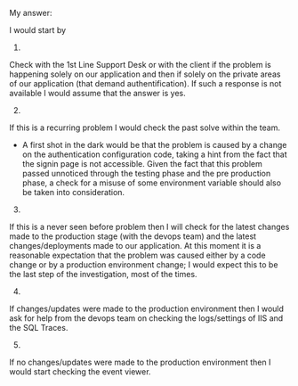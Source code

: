 My answer:

I would start by 

1.
 Check with the 1st Line Support Desk or with the client if the problem is happening solely on our application and then if solely on the private areas of our application (that demand authentification).
 If such a response is not available I would assume that the answer is yes.

2.
 If this is a recurring problem I would check the past solve within the team.

* A first shot in the dark would be that the problem is caused by a change on the authentication configuration code, taking a hint from the fact that the signin page is not accessible.
  Given the fact that this problem passed unnoticed through the testing phase and the pre production phase, a check for a misuse of some environment variable should also be taken into consideration.

3.
 If this is a never seen before problem then I will check for the latest changes made to the production stage (with the devops team) and the latest changes/deployments made to our application.
 At this moment it is a reasonable expectation that the problem was caused either by a code change or by a production environment change;
 I would expect this to be the last step of the investigation, most of the times.

4.
 If changes/updates were made to the production environment then I would ask for help from the devops team on checking the logs/settings of IIS and the SQL Traces.

5.
  If no changes/updates were made to the production environment then I would start checking the event viewer.

